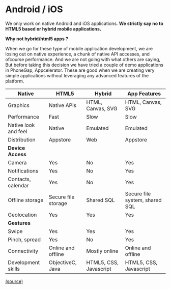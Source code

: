 # Android / iOS
We only work on native Android and iOS applications.
**We strictly say no to HTML5 based or hybrid mobile applications.** 

**Why not hybrid/html5 apps ?**

When we go for these type of mobile application development, we are losing out on native experience, a chunk of native API accesses, and ofcourse performance. And we are not going with what others are saying, But before taking this decision we have tried a couple of demo applications in PhoneGap, Appcelerator. These are good when we are creating very simple applications without leveraging any advanced features of the platform.

| Native |	HTML5 |	Hybrid | App Features |
|--|--|--|--|
| Graphics |	Native APIs	|HTML, Canvas, SVG |	HTML, Canvas, SVG |
|Performance|	Fast |	Slow|	Slow|
|Native look and feel |	Native |	Emulated|	Emulated|
|Distribution	| Appstore	|Web|	Appstore|
|**Device Access**|
|Camera|	Yes|	No|	Yes|
|Notifications	|Yes|	No|	Yes|
|Contacts, calendar	| Yes |	No |	Yes |
|Offline storage |	Secure file storage|	Shared SQL	|Secure file system, shared SQL|
|Geolocation	|Yes |	Yes|	Yes|
|**Gestures**|
|Swipe|	Yes|	Yes|	Yes|
|Pinch, spread	| Yes|	No|	Yes|
|Connectivity	|Online and offline|	Mostly online|	Online and offline|
|Development skills	|ObjectiveC, Java	|HTML5, CSS, Javascript |	HTML5, CSS, Javascript|

[(source)](https://developer.salesforce.com/page/Native,_HTML5,_or_Hybrid:_Understanding_Your_Mobile_Application_Development_Options)
